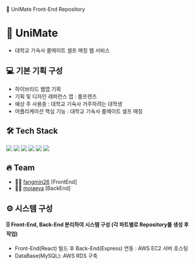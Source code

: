 📌 UniMate Front-End Repository
# 🏫 UniMate 
- 대학교 기숙사 룸메이트 셀프 매칭 웹 서비스

## 💻 기본 기획 구성
- 하이브리드 웹앱 기획
- 기획 및 디자인 레퍼런스 앱 : 룸프렌즈
- 예상 주 사용층 : 대학교 기숙사 거주하려는 대학생
- 어플리케이션 핵심 기능 : 대학교 기숙사 룸메이트 셀프 매칭

## 🛠 Tech Stack
<p>
<img src="https://img.shields.io/badge/Javascript-ffb13b?style=flat-square&logo=javascript&logoColor=white"/>
<img src="https://img.shields.io/badge/Node.js-339933?style=flat-square&logo=Node.js&logoColor=white"/>
<img src="https://img.shields.io/badge/React-61DAFB?style=flat-square&logo=React&logoColor=white"/>
<img src="https://img.shields.io/badge/Mysql-3766AB?style=flat-square&logo=MySql&logoColor=white"/>
<img src="https://img.shields.io/badge/aws-232F3E?style=flat-square&logo=Amazon AWS&logoColor=white"/>
<img src="https://img.shields.io/badge/Figma-F24E1E?style=flat-square&logo=Figma&logoColor=white"/>
</p>

## 🔥 Team               
- 👩‍💻 [fangmin26](https://github.com/fangmin26) [FrontEnd]
- 👨‍💻 [mojaeya](https://github.com/mojaeya) [BackEnd]  

## ⚙️ 시스템 구성

#### 🗄 Front-End, Back-End 분리하여 시스템 구성 (각 파트별로 Repository를 생성 후 작업)

- Front-End(React) 빌드 후 Back-End(Express) 연동 : AWS EC2 서버 호스팅
- DataBase(MySQL): AWS RDS 구축 

